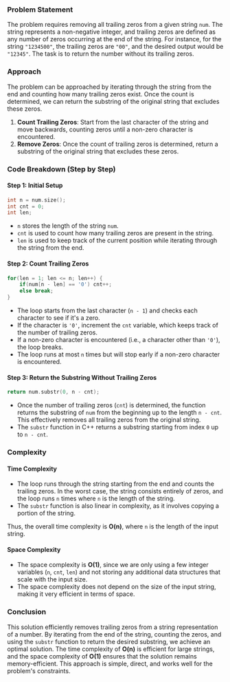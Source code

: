 ### Problem Statement

The problem requires removing all trailing zeros from a given string `num`. The string represents a non-negative integer, and trailing zeros are defined as any number of zeros occurring at the end of the string. For instance, for the string `"1234500"`, the trailing zeros are `"00"`, and the desired output would be `"12345"`. The task is to return the number without its trailing zeros.

### Approach

The problem can be approached by iterating through the string from the end and counting how many trailing zeros exist. Once the count is determined, we can return the substring of the original string that excludes these zeros.

1. **Count Trailing Zeros**: Start from the last character of the string and move backwards, counting zeros until a non-zero character is encountered.
2. **Remove Zeros**: Once the count of trailing zeros is determined, return a substring of the original string that excludes these zeros.

### Code Breakdown (Step by Step)

#### Step 1: Initial Setup
```cpp
int n = num.size();
int cnt = 0;
int len;
```
- `n` stores the length of the string `num`.
- `cnt` is used to count how many trailing zeros are present in the string.
- `len` is used to keep track of the current position while iterating through the string from the end.

#### Step 2: Count Trailing Zeros
```cpp
for(len = 1; len <= n; len++) {
    if(num[n - len] == '0') cnt++;
    else break;
}
```
- The loop starts from the last character (`n - 1`) and checks each character to see if it's a zero. 
- If the character is `'0'`, increment the `cnt` variable, which keeps track of the number of trailing zeros.
- If a non-zero character is encountered (i.e., a character other than `'0'`), the loop breaks.
- The loop runs at most `n` times but will stop early if a non-zero character is encountered.

#### Step 3: Return the Substring Without Trailing Zeros
```cpp
return num.substr(0, n - cnt);
```
- Once the number of trailing zeros (`cnt`) is determined, the function returns the substring of `num` from the beginning up to the length `n - cnt`. This effectively removes all trailing zeros from the original string.
- The `substr` function in C++ returns a substring starting from index `0` up to `n - cnt`.

### Complexity

#### Time Complexity

- The loop runs through the string starting from the end and counts the trailing zeros. In the worst case, the string consists entirely of zeros, and the loop runs `n` times where `n` is the length of the string.
- The `substr` function is also linear in complexity, as it involves copying a portion of the string.

Thus, the overall time complexity is **O(n)**, where `n` is the length of the input string.

#### Space Complexity

- The space complexity is **O(1)**, since we are only using a few integer variables (`n`, `cnt`, `len`) and not storing any additional data structures that scale with the input size.
- The space complexity does not depend on the size of the input string, making it very efficient in terms of space.

### Conclusion

This solution efficiently removes trailing zeros from a string representation of a number. By iterating from the end of the string, counting the zeros, and using the `substr` function to return the desired substring, we achieve an optimal solution. The time complexity of **O(n)** is efficient for large strings, and the space complexity of **O(1)** ensures that the solution remains memory-efficient. This approach is simple, direct, and works well for the problem's constraints.